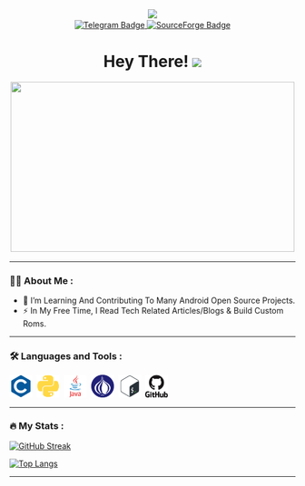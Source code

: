 <div id="header" align="center">
  <img src="https://media.giphy.com/media/M9gbBd9nbDrOTu1Mqx/giphy.gif" width="100"/>
<div id="badges">
  <a href="https://t.me/shrav_1">
    <img src="https://img.shields.io/badge/Telegram-blue?style=for-the-badge&logo=Telegram&logoColor=white" alt="Telegram Badge"/>
  </a>
  <a href="https://sourceforge.net/u/shravansayzz/profile/">
    <img src="https://img.shields.io/badge/SourceForge-orange?style=for-the-badge&logo=sourceforge&logoColor=white" alt="SourceForge Badge"/>
  </a>
  <h1>
  Hey There!
  <img src="https://media.giphy.com/media/hvRJCLFzcasrR4ia7z/giphy.gif" width="30px"/>
</h1>
  <img src="https://media.giphy.com/media/dWesBcTLavkZuG35MI/giphy.gif" width="500" height="300"/>
</div>
<div id="header" align="left">

---
### :man_technologist: About Me :
- :telescope: I’m Learning And Contributing To Many Android Open Source Projects.
- :zap: In My Free Time, I Read Tech Related Articles/Blogs & Build Custom Roms.
---
### :hammer_and_wrench: Languages and Tools :
<div>
  <img src="https://github.com/devicons/devicon/blob/master/icons/c/c-plain.svg" title="C" alt="C" width="40" height="40"/>&nbsp;
  <img src="https://github.com/devicons/devicon/blob/master/icons/python/python-plain.svg" title="C" alt="C" width="40" height="40"/>&nbsp;
  <img src="https://github.com/devicons/devicon/blob/master/icons/java/java-original-wordmark.svg" title="Java" alt="Java" width="40" height="40"/>&nbsp;
    <img src="https://github.com/devicons/devicon/blob/master/icons/perl/perl-original.svg" title="C" alt="C" width="40" height="40"/>&nbsp;
  <img src="https://github.com/devicons/devicon/blob/master/icons/bash/bash-original.svg" title="C" alt="C" width="40" height="40"/>&nbsp;
  <img src="https://github.com/devicons/devicon/blob/master/icons/github/github-original-wordmark.svg" title="Git" **alt="Git" width="40" height="40"/>
</div>
  
---
### :fire: My Stats :
[![GitHub Streak](http://github-readme-streak-stats.herokuapp.com?user=shravansayz&theme=dark&background=000000)](https://git.io/streak-stats)
<div id="header" align="left">
  
[![Top Langs](https://github-readme-stats.vercel.app/api/top-langs/?username=shravansayz&layout=compact&theme=vision-friendly-dark)](https://github.com/anuraghazra/github-readme-stats)

---
